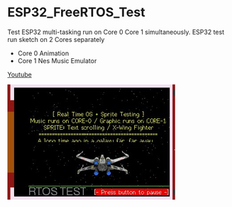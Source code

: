 # ESP32_FreeRTOS_Test
Test ESP32 multi-tasking run on Core 0 Core 1 simultaneously.
ESP32 test run sketch on 2 Cores separately
- Core 0 Animation
- Core 1 Nes Music Emulator
  
[Youtube]([https://youtube.com/shorts/Et4VN0_Gafw?feature=share](https://youtu.be/w-QqZ7T1ar8)https://youtu.be/w-QqZ7T1ar8])

![Image](rtos.jpg)
